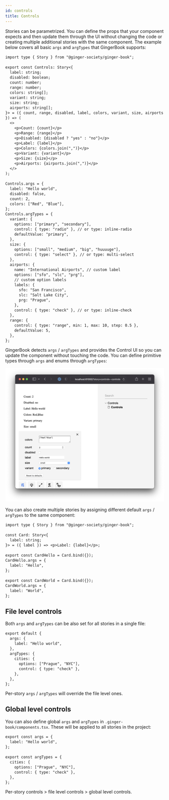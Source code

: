 ```yaml
---
id: controls
title: Controls
---
```


Stories can be parametrized. You can define the props that your component expects and then update them through the UI without changing the code or creating multiple additional stories with the same component. The example below covers all basic `args` and `argTypes` that GingerBook supports:

```tsx
import type { Story } from "@ginger-society/ginger-book";

export const Controls: Story<{
  label: string;
  disabled: boolean;
  count: number;
  range: number;
  colors: string[];
  variant: string;
  size: string;
  airports: string[];
}> = ({ count, range, disabled, label, colors, variant, size, airports }) => (
  <>
    <p>Count: {count}</p>
    <p>Range: {range}</p>
    <p>Disabled: {disabled ? "yes" : "no"}</p>
    <p>Label: {label}</p>
    <p>Colors: {colors.join(",")}</p>
    <p>Variant: {variant}</p>
    <p>Size: {size}</p>
    <p>Airports: {airports.join(",")}</p>
  </>
);

Controls.args = {
  label: "Hello world",
  disabled: false,
  count: 2,
  colors: ["Red", "Blue"],
};
Controls.argTypes = {
  variant: {
    options: ["primary", "secondary"],
    control: { type: "radio" }, // or type: inline-radio
    defaultValue: "primary",
  },
  size: {
    options: ["small", "medium", "big", "huuuuge"],
    control: { type: "select" }, // or type: multi-select
  },
  airports: {
    name: "International Airports", // custom label
    options: ["sfo", "slc", "prg"],
    // custom option labels
    labels: {
      sfo: "San Francisco",
      slc: "Salt Lake City",
      prg: "Prague",
    },
    control: { type: "check" }, // or type: inline-check
  },
  range: {
    control: { type: "range", min: 1, max: 10, step: 0.5 },
    defaultValue: 5,
  },
};
```

GingerBook detects `args` / `argTypes` and provides the Control UI so you can update the component without touching the code. You can define primitive types through `args` and enums through `argTypes`:

![Controls](./img/controls.png)


You can also create multiple stories by assigning different default `args` / `argTypes` to the same component:

```tsx
import type { Story } from "@ginger-society/ginger-book";

const Card: Story<{
  label: string;
}> = ({ label }) => <p>Label: {label}</p>;

export const CardHello = Card.bind({});
CardHello.args = {
  label: "Hello",
};

export const CardWorld = Card.bind({});
CardWorld.args = {
  label: "World",
};
```

## File level controls

Both `args` and `argTypes` can be also set for all stories in a single file:

```tsx
export default {
  args: {
    label: "Hello world",
  },
  argTypes: {
    cities: {
      options: ["Prague", "NYC"],
      control: { type: "check" },
    },
  },
};
```

Per-story `args` / `argTypes` will override the file level ones.

## Global level controls

You can also define global `args` and `argTypes` in `.ginger-book/components.tsx`. These will be applied to all stories in the project:

```tsx title=".ginger-book/components.tsx"
export const args = {
  label: "Hello world",
};

export const argTypes = {
  cities: {
    options: ["Prague", "NYC"],
    control: { type: "check" },
  },
};
```

Per-story controls > file level controls > global level controls.
